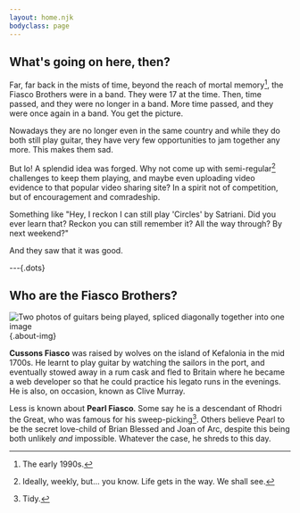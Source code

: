 ```yaml
---
layout: home.njk
bodyclass: page
---
```


<section class="about">

## What's going on here, then?

Far, far back in the mists of time, beyond the reach of mortal memory[^nineties], the Fiasco Brothers were in a band. They were 17 at the time. Then, time passed, and they were no longer in a band. More time passed, and they were once again in a band. You get the picture.

Nowadays they are no longer even in the same country and while they do both still play guitar, they have very few opportunities to jam together any more. This makes them sad.

But lo! A splendid idea was forged. Why not come up with semi-regular[^weekly] challenges to keep them playing, and maybe even uploading video evidence to that popular video sharing site? In a spirit not of competition, but of encouragement and comradeship.

Something like "Hey, I reckon I can still play 'Circles' by Satriani. Did you ever learn that? Reckon you can still remember it? All the way through? By next weekend?"

And they saw that it was good.

---{.dots}

## Who are the Fiasco Brothers?

![Two photos of guitars being played, spliced diagonally together into one image](/public/images/split.jpg){.about-img}

**Cussons Fiasco** was raised by wolves on the island of Kefalonia in the mid 1700s. He learnt to play guitar by watching the sailors in the port, and eventually stowed away in a rum cask and fled to Britain where he became a web developer so that he could practice his legato runs in the evenings. He is also, on occasion, known as Clive Murray.

Less is known about **Pearl Fiasco**. Some say he is a descendant of Rhodri the Great, who was famous for his sweep-picking[^tidy]. Others believe Pearl to be the secret love-child of Brian Blessed and Joan of Arc, despite this being both unlikely *and* impossible. Whatever the case, he shreds to this day.

</section>

[^nineties]: The early 1990s.
[^weekly]: Ideally, weekly, but... you know. Life gets in the way. We shall see.
[^tidy]: Tidy.
